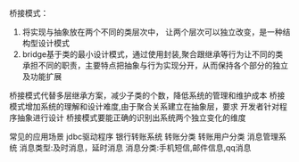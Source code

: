 桥接模式：
1. 将实现与抽象放在两个不同的类层次中，
让两个层次可以独立改变，是一种结构型设计模式
2. bridge基于类的最小设计模式，通过使用封装,聚合跟继承等行为让不同的类
承担不同的职责，主要特点把抽象与行为实现分开，从而保持各个部分的独立及功能扩展


桥接模式代替多层继承方案，减少子类的个数，降低系统的管理和维护成本
桥接模式增加系统的理解和设计难度,由于聚合关系建立在抽象层，要求
开发者针对程序抽象进行设计
桥接模式要能正确的识别出系统两个独立变化的维度

常见的应用场景
jdbc驱动程序
银行转账系统
    转账分类
    转账用户分类
消息管理系统
    消息类型:及时消息，延时消息
    消息分类:手机短信,邮件信息,qq消息
